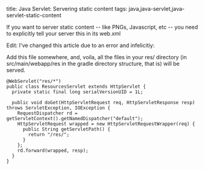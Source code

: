 title: Java Servlet: Servering static content
tags: java,java-servlet,java-servlet-static-content

If you want to server static content -- like PNGs, Javascript, etc -- you need to explicitly tell your server this in its web.xml

Edit: I've changed this article due to an error and infelicitiy:

Add this file somewhere, and, voila, all the files in your res/ directory (in src/main/webapp/res in the gradle directory structure, that is) will be served.

    @WebServlet("res/*")
    public class ResourcesServlet extends HttpServlet {
      private static final long serialVersionUID = 1L;
    
      public void doGet(HttpServletRequest req, HttpServletResponse resp) throws ServletException, IOException {
        RequestDispatcher rd = getServletContext().getNamedDispatcher("default");
        HttpServletRequest wrapped = new HttpServletRequestWrapper(req) {
          public String getServletPath() {
            return "/res/";
          }
        };
        rd.forward(wrapped, resp);
      }
    }
